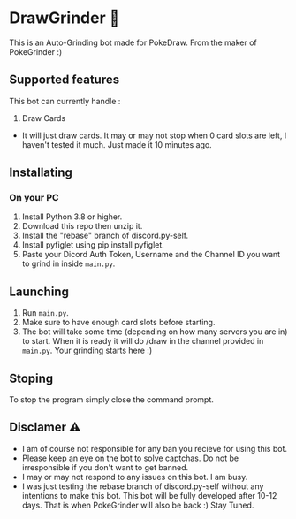 # DrawGrinder  🤖
This is an Auto-Grinding bot made for PokeDraw. From the maker of PokeGrinder :)

## Supported features
This bot can currently handle :
1. Draw Cards
- It will just draw cards. It may or may not stop when 0 card slots are left, I haven't tested it much. Just made it 10 minutes ago.

## Installating

### On your PC
1. Install Python 3.8 or higher.
2. Download this repo then unzip it.
3. Install the "rebase" branch of discord.py-self.
4. Install pyfiglet using pip install pyfiglet.
5. Paste your Dicord Auth Token, Username and the Channel ID you want to grind in inside `main.py`.

## Launching 
1. Run `main.py`.
2. Make sure to have enough card slots before starting.
3. The bot will take some time (depending on how many servers you are in) to start. When it is ready it will do /draw in the channel provided in `main.py`. Your grinding starts here :)

## Stoping
To stop the program simply close the command prompt.

## Disclamer ⚠️
- I am of course not responsible for any ban you recieve for using this bot.
- Please keep an eye on the bot to solve captchas. Do not be irresponsible if you don't want to get banned.
- I may or may not respond to any issues on this bot. I am busy.
- I was just testing the rebase branch of discord.py-self without any intentions to make this bot. This bot will be fully developed after 10-12 days. That is when PokeGrinder will also be back :) Stay Tuned.
